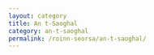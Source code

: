 ```yaml
---
layout: category
title: An t-Saoghal
category: an-t-saoghal
permalink: /roinn-seorsa/an-t-saoghal/
---
```

